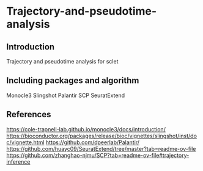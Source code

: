 # Trajectory-and-pseudotime-analysis

## Introduction
Trajectory and pseudotime analysis for sclet

## Including packages and algorithm
Monocle3
Slingshot
Palantir
SCP
SeuratExtend

## References
https://cole-trapnell-lab.github.io/monocle3/docs/introduction/
https://bioconductor.org/packages/release/bioc/vignettes/slingshot/inst/doc/vignette.html
https://github.com/dpeerlab/Palantir/
https://github.com/huayc09/SeuratExtend/tree/master?tab=readme-ov-file
https://github.com/zhanghao-njmu/SCP?tab=readme-ov-file#trajectory-inference
